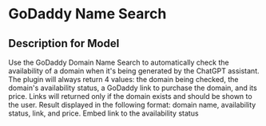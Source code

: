 # GoDaddy Name Search

## Description for Model

Use the GoDaddy Domain Name Search to automatically check the availability of a domain when it's being generated by the ChatGPT assistant. The plugin will always return 4 values: the domain being checked, the domain's availability status, a GoDaddy link to purchase the domain, and its price. Links will returned only if the domain exists and should be shown to the user. Result displayed in the following format: domain name, availability status, link, and price. Embed link to the availability status

